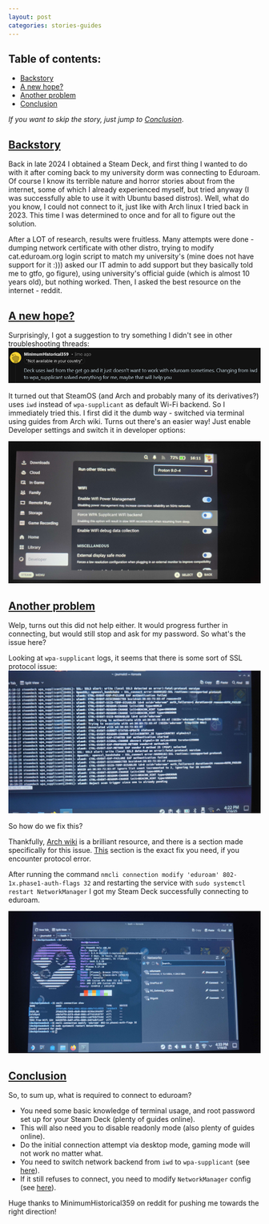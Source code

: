 ```yaml
---
layout: post
categories: stories-guides
---
```

## Table of contents:
- [Backstory](#backstory)
- [A new hope?](#a-new-hope)
- [Another problem](#another-problem)
- [Conclusion](#conclusion)

*If you want to skip the story, just jump to [Conclusion](#conclusion)*.
## [Backstory](#backstory)
Back in late 2024 I obtained a Steam Deck, and first thing I wanted to do with it after coming back to my university dorm was connecting to Eduroam. Of course I know its terrible nature and horror stories about from the internet, some of which I already experienced myself, but tried anyway (I was successfully able to use it with Ubuntu based distros). Well, what do you know, I could not connect to it, just like with Arch linux I tried back in 2023. This time I was determined to once and for all to figure out the solution.

After a LOT of research, results were fruitless. Many attempts were done - dumping network certificate with other distro, trying to modify cat.eduroam.org login script to match my university's (mine does not have support for it :\)\)\) asked our IT admin to add support but they basically told me to gtfo, go figure), using university's official guide (which is almost 10 years old), but nothing worked. Then, I asked the best resource on the internet - reddit.
## [A new hope?](#a-new-hope)
Surprisingly, I got a suggestion to try something I didn't see in other troubleshooting threads:
![steamdeck_1](https://github.com/dzastsed/dzastsed.github.io/blob/main/_pictures/steam_deck/post.png?raw=true)

It turned out that SteamOS (and Arch and probably many of its derivatives?) uses `iwd` instead of `wpa-supplicant` as default Wi-Fi backend.
So I immediately tried this. I first did it the dumb way - switched via terminal using guides from Arch wiki. Turns out there's an easier way! Just enable Developer settings and switch it in developer options:

![steamdeck_2](https://github.com/dzastsed/dzastsed.github.io/blob/main/_pictures/steam_deck/switch.jpg?raw=true)
## [Another problem](#another-problem)
Welp, turns out this did not help either. It would progress further in connecting, but would still stop and ask for my password. So what's the issue here?

Looking at `wpa-supplicant` logs, it seems that there is some sort of SSL protocol issue:
![steamdeck_3](https://github.com/dzastsed/dzastsed.github.io/blob/main/_pictures/steam_deck/logs.jpg?raw=true)

So how do we fix this?

Thankfully, [Arch wiki](https://wiki.archlinux.org/title/Wpa_supplicant#Problems_with_Eduroam) is a brilliant resource, and there is a section made specifically for this issue. [This](https://wiki.archlinux.org/title/NetworkManager#WPA_Enterprise_connections_fail_to_authenticate_with_OpenSSL_%22unsupported_protocol%22_error) section is the exact fix you need, if you encounter protocol error.

After running the command `nmcli connection modify 'eduroam' 802-1x.phase1-auth-flags 32` and restarting the service with `sudo systemctl restart NetworkManager` I got my Steam Deck successfully connecting to eduroam.

![steamdeck_4](https://github.com/dzastsed/dzastsed.github.io/blob/main/_pictures/steam_deck/success.jpg?raw=true)

## [Conclusion](#conclusion)
So, to sum up, what is required to connect to eduroam?
 - You need some basic knowledge of terminal usage, and root password set up for your Steam Deck (plenty of guides online).
 - This will also need you to disable readonly mode (also plenty of guides online).
 - Do the initial connection attempt via desktop mode, gaming mode will not work no matter what.
 - You need to switch network backend from `iwd` to `wpa-supplicant` (see [here](#a-new-hope)).
 - If it still refuses to connect, you need to modify `NetworkManager` config (see [here](#another-problem)).

Huge thanks to MinimumHistorical359 on reddit for pushing me towards the right direction!
